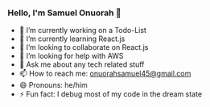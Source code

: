 ### Hello, I'm Samuel Onuorah 👋

- 🔭 I’m currently working on a Todo-List
- 🌱 I’m currently learning React.js
- 👯 I’m looking to collaborate on React.js 
- 🤔 I’m looking for help with AWS
- 💬 Ask me about any tech related stuff
- 📫 How to reach me: onuorahsamuel45@gmail.com
- 😄 Pronouns: he/him 
- ⚡ Fun fact: I debug most of my code in the dream state


